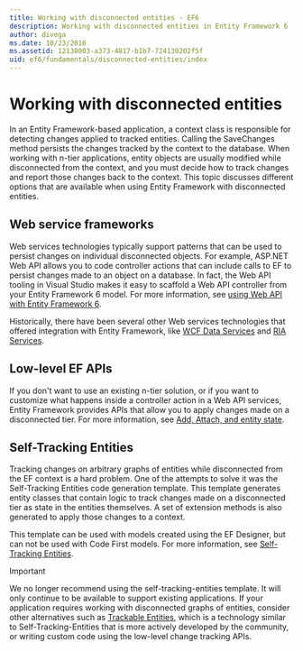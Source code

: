 ```yaml
---
title: Working with disconnected entities - EF6
description: Working with disconnected entities in Entity Framework 6
author: divega
ms.date: 10/23/2016
ms.assetid: 12138003-a373-4817-b1b7-724130202f5f
uid: ef6/fundamentals/disconnected-entities/index
---
```

# Working with disconnected entities

In an Entity Framework-based application, a context class is responsible for detecting changes applied to tracked entities. Calling the SaveChanges method persists the changes tracked by the context to the database. When working with n-tier applications, entity objects are usually modified while disconnected from the context, and you must decide how to track changes and report those changes back to the context. This topic discusses different options that are available when using Entity Framework with disconnected entities.

## Web service frameworks

Web services technologies typically support patterns that can be used to persist changes on individual disconnected objects. For example, ASP.NET Web API allows you to code controller actions that can include calls to EF to persist changes made to an object on a database. In fact, the Web API tooling in Visual Studio makes it easy to scaffold a Web API controller from your Entity Framework 6 model. For more information, see [using Web API with Entity Framework 6](/aspnet/web-api/overview/data/using-web-api-with-entity-framework/).

Historically, there have been several other Web services technologies that offered integration with Entity Framework, like [WCF Data Services](/dotnet/framework/data/wcf/create-a-data-service-using-an-adonet-ef-data-wcf) and [RIA Services](/previous-versions/dotnet/wcf-ria/ee707344(v=vs.91)).

## Low-level EF APIs

If you don't want to use an existing n-tier solution, or if you want to customize what happens inside a controller action in a Web API services, Entity Framework provides APIs that allow you to apply changes made on a disconnected tier. For more information, see [Add, Attach, and entity state](xref:ef6/saving/change-tracking/entity-state).  

## Self-Tracking Entities  

Tracking changes on arbitrary graphs of entities while disconnected from the EF context is a hard problem. One of the attempts to solve it was the Self-Tracking Entities code generation template. This template generates entity classes that contain logic to track changes made on a disconnected tier as state in the entities themselves. A set of extension methods is also generated to apply those changes to a context.

This template can be used with models created using the EF Designer, but can not be used with Code First models. For more information, see [Self-Tracking Entities](xref:ef6/fundamentals/disconnected-entities/self-tracking-entities/index).  

> [!IMPORTANT]
> We no longer recommend using the self-tracking-entities template. It will only continue to be available to support existing applications. If your application requires working with disconnected graphs of entities, consider other alternatives such as [Trackable Entities](https://trackableentities.github.io/), which is a technology similar to Self-Tracking-Entities that is more actively developed by the community, or writing custom code using the low-level change tracking APIs.
